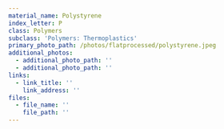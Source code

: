 ```yaml
---
material_name: Polystyrene
index_letter: P
class: Polymers
subclass: 'Polymers: Thermoplastics'
primary_photo_path: /photos/flatprocessed/polystyrene.jpeg
additional_photos:
  - additional_photo_path: ''
  - additional_photo_path: ''
links:
  - link_title: ''
    link_address: ''
files:
  - file_name: ''
    file_path: ''
---
```


